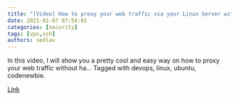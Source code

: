 ```yaml
---
title: "[Video] How to proxy your web traffic via your Linux Server without a VPN"
date: 2021-01-07 07:54:01
categories: [security]
tags: [vpn,ssh]
authors: sedlav
---
```


In this video, I will show you a pretty cool and easy way on how to proxy your web traffic without ha... Tagged with devops, linux, ubuntu, codenewbie.

[Link](https://dev.to/bobbyiliev/video-f8k)
